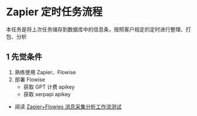 # Zapier 定时任务流程
本任务是将上次任务储存到数据库中的信息条，按照客户规定的定时进行整理、打包、分析
## 1 先觉条件
1. 熟练使用 Zapier、Flowise 
2. 部署 Flowise
	- 获取 GPT 计费 apikey
	- 获取 serpapi apikey 
- 阅读 [Zapier+Flowies 消息采集分析工作流测试]()